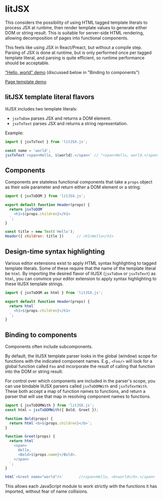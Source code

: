# litJSX

This considers the possibility of using HTML tagged template literals to process JSX at runtime, then render template values to generate either DOM or string result. This is suitable for server-side HTML rendering, allowing decomposition of pages into functional components.

This feels like using JSX in React/Preact, but without a compile step. Parsing of JSX is done at runtime, but is only performed once per tagged template literal, and parsing is quite efficient, so runtime performance should be acceptable.

["Hello, world" demo](https://cdn.rawgit.com/ComponentKitchen/master/index.html) (discussed below in "Binding to components")

[Page template demo](https://rawgit.com/ComponentKitchen/litJSX/master/demo/index.html)


## litJSX template literal flavors

litJSX includes two template literals:

* `jsxToDom` parses JSX and returns a DOM element.
* `jsxToText` parses JSX and returns a string representation.

Example:

```js
import { jsxToText } from 'litJSX.js';

const name = 'world';
jsxToText`<span>Hello, ${world}.</span>` // "<span>Hello, world.</span>"
```


## Components

Components are stateless functional components that take a `props` object as their sole parameter and return either a DOM element or a string:

```js
import { jsxToDOM } from 'litJSX.js';

export default function Header(props) {
  return jsxToDOM`
    <h1>${props.children}</h1>
  `;
}

const title = new Text('Hello');
Header({ children: title })      // <h1>Hello</h1> 
```


## Design-time syntax highlighting

Various editor extensions exist to apply HTML syntax highlighting to tagged template literals. Some of these require that the name of the template literal be `html`. By importing the desired flavor of litJSX (`jsxToDom` or `jsxToText`) as `html`, you can convince your editor extension to apply syntax highlighting to these litJSX template strings.

```js
import { jsxToDOM as html } from 'litJSX.js';

export default function Header(props) {
  return html`
    <h1>${props.children}</h1>
  `;
}
```


## Binding to components

Components often include subcomponents.

By default, the litJSX template parser looks in the global (window) scope for functions with the indicated component names. E.g., `<Foo/>` will look for a global function called `Foo` and incorporate the result of calling that function into the DOM or string result.

For control over which components are included in the parser's scope, you can use bindable litJSX parsers called `jsxToDOMWith` and `jsxToTextWith`. These both accept a map of function names to functions, and return a parser that will use that map in resolving component names to functions.

```js
import { jsxToDOMWith } from 'litJSX.js';
const html = jsxToDOMWith({ Bold, Greet });

function Bold(props) {
  return html`<b>${props.children}</b>`;
}

function Greet(props) {
  return html`
    <span>
      Hello,
      <Bold>${props.name}</Bold>.
    </span>
  `;
}

html`<Greet name="world"/>`       //<span>Hello, <b>world</b>.</span>
```

This allows each JavaScript module to work strictly with the functions it has imported, without fear of name collisions.
